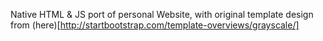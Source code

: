 Native HTML & JS port of personal Website, with original template design from (here)[http://startbootstrap.com/template-overviews/grayscale/]
